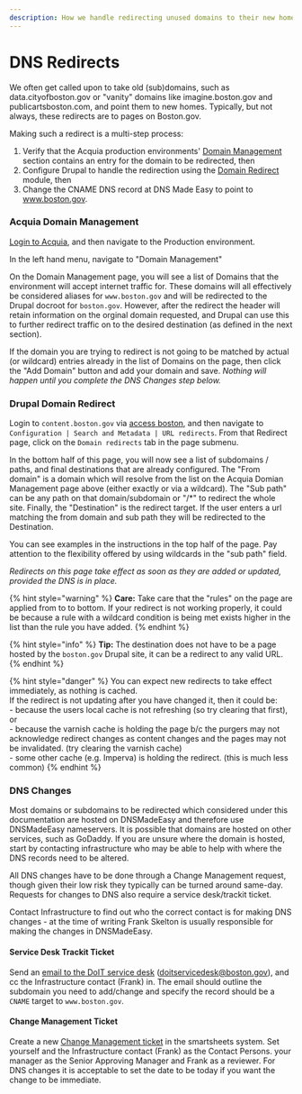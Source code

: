```yaml
---
description: How we handle redirecting unused domains to their new homes
---
```


# DNS Redirects

We often get called upon to take old (sub)domains, such as data.cityofboston.gov or "vanity" domains like imagine.boston.gov and publicartsboston.com, and point them to new homes. Typically, but not always, these redirects are to pages on Boston.gov.

Making such a redirect is a multi-step process:

1. Verify that the Acquia production environments' [Domain Management](https://cloud.acquia.com/a/environments/59916-5ad427f5-60d6-48fd-983e-670ddc7767c4/domain-management/domains) section contains an entry for the domain to be redirected, then
2. Configure Drupal to handle the redirection using the [Domain Redirect](https://content.boston.gov/admin/config/search/redirect/domain) module, then
3. Change the CNAME DNS record at DNS Made Easy to point to www.boston.gov.

### Acquia Domain Management

[Login to Acquia](https://accounts.acquia.com/sign-in?site=cloud\&path=a), and then navigate to the Production environment.

In the left hand menu, navigate to "Domain Management"

On the Domain Management page, you will see a list of Domains that the environment will accept internet traffic for.  These domains will all effectively be considered aliases for `www.boston.gov` and will be redirected to the Drupal docroot for `boston.gov`.  However, after the redirect the header will retain information on the orginal domain requested, and Drupal can use this to further redirect traffic on to the desired destination (as defined in the next section).

If the domain you are trying to redirect is not going to be matched by actual (or wildcard) entries already in the list of Domains on the page, then click the "Add Domain" button and add your domain and save.  _Nothing will happen until you complete the DNS Changes step below._

### Drupal Domain Redirect

Login to `content.boston.gov` via [access boston](https://access.boston.gov), and then navigate to `Configuration | Search and Metadata | URL redirects`.  From that Redirect page, click on the `Domain redirects` tab in the page submenu.

In the bottom half of this page, you will now see a list of subdomains / paths, and final destinations that are already configured.  The "From domain" is a domain which will resolve from the list on the Acquia Domian Management page above (either exactly or via a wildcard).  The "Sub path" can be any path on that domain/subdomain or "/\*" to redirect the whole site. Finally, the "Destination" is the redirect target.  If the user enters a url matching the from domain and sub path they will be redirected to the Destination.  &#x20;

&#x20;You can see examples in the instructions in the top half of the page. Pay attention to the flexibility offered by using wildcards in the "sub path" field.

_Redirects on this page take effect as soon as they are added or updated, provided the DNS is in place._

{% hint style="warning" %}
**Care:** Take care that the "rules" on the page are applied from to to bottom. If your redirect is not working properly, it could be because a rule with a wildcard condition is being met exists higher in the list than the rule you have added.
{% endhint %}

{% hint style="info" %}
**Tip:** The destination does not have to be a page hosted by the `boston.gov` Drupal site, it can be a redirect to any valid URL.
{% endhint %}

{% hint style="danger" %}
You can expect new redirects to take effect immediately, as nothing is cached.  \
If the redirect is not updating after you have changed it, then it could be:  \
\- because the users local cache is not refreshing (so try clearing that first), or \
\- because the varnish cache is holding the page b/c the purgers may not acknowledge redirect changes as content changes and the pages may not be invalidated.  (try clearing the varnish cache)\
\- some other cache (e.g. Imperva) is holding the redirect. (this is much less common)
{% endhint %}

### DNS Changes

Most domains or subdomains to be redirected which considered under this documentation are hosted on DNSMadeEasy and therefore use DNSMadeEasy nameservers.  It is possible that domains are hosted on other services, such as GoDaddy.  If you are unsure where the domain is hosted, start by contacting infrastructure who may be able to help with where the DNS records need to be altered.

All DNS changes have to be done through a Change Management request, though given their low risk they typically can be turned around same-day.  Requests for changes to DNS also require a service desk/trackit ticket. &#x20;

&#x20;Contact Infrastructure to find out who the correct contact is for making DNS changes - at the time of writing Frank Skelton is usually responsible for making the changes in DNSMadeEasy.&#x20;

#### Service Desk Trackit Ticket

Send an [email to the DoIT service desk](mailto:doitservicedesk@boston.gov) (doitservicedesk@boston.gov), and cc the Infrastructure contact (Frank) in. The email should outline the subdomain you need to add/change and specify the record should be a `CNAME` target to `www.boston.gov`.

#### Change Management Ticket

Create a new [Change Management ticket](https://app.smartsheet.com/b/publish?EQBCT=591c5a77db1f47baa7bf2a80d6039fe3) in the smartsheets system.  Set yourself and the Infrastructure contact (Frank) as the Contact Persons. your manager as the Senior Approving Manager and Frank as a reviewer.  For DNS changes it is acceptable to set the date to be today if you want the change to be immediate.



